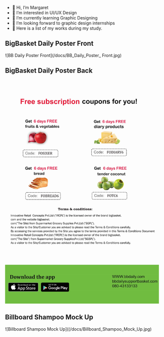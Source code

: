 - 👋 Hi, I’m Margaret
- 👀 I’m interested in UI/UX Design
- 🌱 I’m currently learning Graphic Designing
- 💞️ I’m looking forward to graphic design internships
- 🎨 Here is a list of my works during my study.

## BigBasket Daily Poster Front
![BB Daily Poster Front](/docs/BB_Daily_Poster_ Front.jpg)

## BigBasket Daily Poster Back
![BB Daily Poster Back](/docs/BB_Daily_Poster_Back_Side.jpg)

## Billboard Shampoo Mock Up
![Billboard Shampoo Mock Up]((/docs/Billboard_Shampoo_Mock_Up.jpg)

